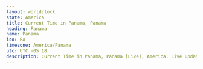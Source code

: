```yaml
---
layout: worldclock
state: America
title: Current Time in Panama, Panama
heading: Panama
name: Panama
iso: PA
timezone: America/Panama
utc: UTC -05:18
description: Current Time in Panama, Panama [Live], America. Live update now time in Panama, timezone America/Panama, UTC -05:18, Country ISO code & Current Local Time.
---
```


